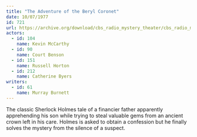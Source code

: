```yaml
---
title: "The Adventure of the Beryl Coronet"
date: 10/07/1977
id: 721
url: https://archive.org/download/cbs_radio_mystery_theater/cbs_radio_mystery_theater-0701-0750.zip/cbs_radio_mystery_theater-0701-0750%2Fcbsrmt_0721_the_adventure_of_the_beryl_coronet.mp3
actors:  
  - id: 104
    name: Kevin McCarthy  
  - id: 90
    name: Court Benson  
  - id: 151
    name: Russell Horton  
  - id: 212
    name: Catherine Byers
writers:  
  - id: 61
    name: Murray Burnett
---
```

The classic Sherlock Holmes tale of a financier father apparently apprehending his son while trying to steal valuable gems from an ancient crown left in his care. Holmes is asked to obtain a confession but he finally solves the mystery from the silence of a suspect.